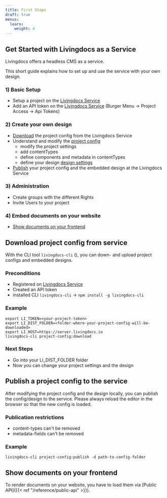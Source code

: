 ```yaml
---
title: First Steps
draft: true
menus:
  learn:
    weight: 4
---
```


## Get Started with Livingdocs as a Service

Livingdocs offers a headless CMS as a service.

This short guide explains how to set up and use the service with your own design.

### 1) Basic Setup

* Setup a project on the [Livingdocs Service](https://edit.livingdocs.io/)
* Add an API token on the [Livingdocs Service](https://edit.livingdocs.io/) \(Burger Menu -&gt; Project Access -&gt; Api Tokens)

### 2) Create your own design

* [Download](getting_started.md#download-project-config-from-service) the project config from the Livingdocs Service
* Understand and modify the [project config](reference/project-config/README.md)
  * modify the project settings
  * add contentTypes
  * define components and metadata in contentTypes
  * define your design [design settings](reference/project-config/design.md)
* [Publish](getting_started.md#publish-a-project-config-to-the-service) your project config and the embedded design at the Livingdocs Service

### 3) Administration

* Create groups with the different Rights
* Invite Users to your project

### 4) Embed documents on your website

* [Show documents on your frontend](getting_started.md#show-documents-on-your-frontend)

## Download project config from service

With the CLI tool `livingdocs-cli` (), you can down- and upload project configs and embedded designs.

### Preconditions

* Registered on [Livingdocs Service](https://edit.livingdocs.io/)
* Created an API token
* installed CLI `livingdocs-cli` -&gt; `npm install -g livingdocs-cli`

### Example

```text
export LI_TOKEN=<your-project-token>
export LI_DIST_FOLDER=<folder-where-your-project-config-will-be-downloaded>
export LI_HOST=https://server.livingdocs.io
livingdocs-cli project-config:download
```

### Next Steps

* Go into your LI\_DIST\_FOLDER folder
* Now you can change your project settings and the design

## Publish a project config to the service

After modifying the project config and the design locally, you can publish the config/design to the service. Please always reload the editor in the browser so that the new config is loaded.

### Publication restrictions

* content-types can't be removed
* metadata-fields can't be removed

### Example

`livingdocs-cli project-config:publish -d path-to-config-folder`

## Show documents on your frontend

To render documents on your website, you have to load them via [Public API]({{< ref "/reference/public-api" >}}).
